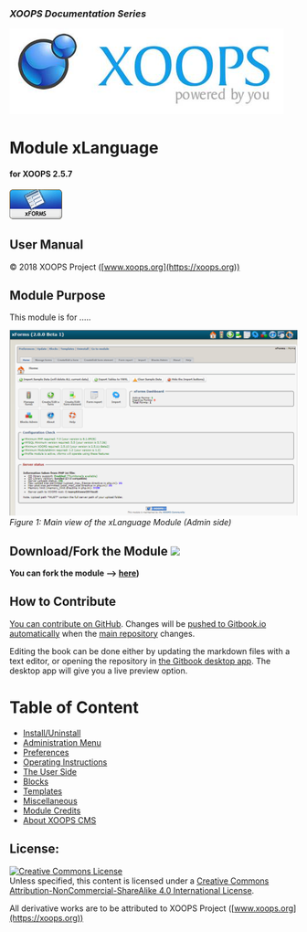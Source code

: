 ### _XOOPS Documentation Series_
![](assets/logoXoops.jpg)

# Module xLanguage
#### for XOOPS 2.5.7
      
![](assets/logoModule.png)
            
## User Manual

© 2018 XOOPS Project ([www.xoops.org](https://xoops.org))  

## Module Purpose 

This module is for .....

![](assets/image001.png)
*Figure 1: Main view of the xLanguage Module (Admin side)*

## Download/Fork the Module ![](https://xoops.org/images/forkit.png) 

**You can fork the module --> [here](https://github.com/XoopsModules25x/xforms))** 

## How to Contribute

[You can contribute on GitHub](https://github.com/XoopsDocs/xforms-tutorial). Changes will be [pushed to Gitbook.io automatically](https://www.gitbook.com/book/xoops/xforms-tutorial/activity) when the [main repository](https://github.com/XoopsDocs/xforms-tutorial) changes.

Editing the book can be done either by updating the markdown files with a text editor, or opening the repository in [the Gitbook desktop app](https://github.com/GitbookIO/editor/blob/master/README.md). The desktop app will give you a live preview option.

# Table of Content

* [Install/Uninstall](book/1install.md)
* [Administration Menu](book/2administration.md)
* [Preferences](book/3preferences.md)
* [Operating Instructions](book/4operations.md)
* [The User Side](book/5userside.md)
* [Blocks](book/6blocks.md)
* [Templates](book/7templates.md)
* [Miscellaneous](book/8other.md) 
* [Module Credits](book/9credits.md)
* [About XOOPS CMS](book/10aboutxoops.md)

## License:

<a rel="license" href="http://creativecommons.org/licenses/by-nc-sa/4.0/"><img alt="Creative Commons License" style="border-width:0" src="https://i.creativecommons.org/l/by-nc-sa/4.0/88x31.png" /></a><br />Unless specified, this content is licensed under a <a rel="license" href="http://creativecommons.org/licenses/by-nc-sa/4.0/">Creative Commons Attribution-NonCommercial-ShareAlike 4.0 International License</a>.

All derivative works are to be attributed to XOOPS Project ([www.xoops.org](https://xoops.org))
